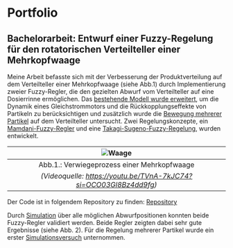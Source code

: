 # Portfolio

## Bachelorarbeit: Entwurf einer Fuzzy-Regelung für den rotatorischen Verteilteller einer Mehrkopfwaage
Meine Arbeit befasste sich mit der Verbesserung der Produktverteilung auf dem Verteilteller einer Mehrkopfwaage (siehe Abb.1) durch Implementierung zweier Fuzzy-Regler, die den gezielten Abwurf vom Verteilteller auf eine Dosierrinne ermöglichen. Das [bestehende Modell wurde erweitert](dynamics.m), um die Dynamik eines Gleichstrommotors und die Rückkopplungseffekte von Partikeln zu berücksichtigen und zusätzlich wurde die [Bewegung mehrerer Partikel](multidynamics.m) auf dem Verteilteller untersucht. Zwei Regelungskonzepte, ein [Mamdani-Fuzzy-Regler](mamdani2.fis) und eine [Takagi-Sugeno-Fuzzy-Regelung](takagi1.fis), wurden entwickelt.

| ![Waage](ezgif.com-optimize.gif) |
| :--: |
| Abb.1.: Verwiegeprozess einer Mehrkopfwaage |
|*(Videoquelle: https://youtu.be/TVnA-7kJC74?si=OCO03Gl8Bz4dd9fg)* |

Der Code ist in folgendem Repository zu finden: [Repository](https://github.com/alexandernit/github-portfolio)

Durch [Simulation](fuzzySimulateWithConstInput.m) über alle möglichen Abwurfpositionen konnten beide Fuzzy-Regler validiert werden. Beide Regler zeigten dabei sehr gute Ergebnisse (siehe Abb. 2). Für die Regelung mehrerer Partikel wurde ein erster [Simulationsversuch](multiFuzzySimulateWithConstInput.m) unternommen.
